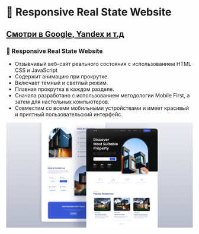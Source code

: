 # 🏡 Responsive Real State Website
## [Смотри в Google, Yandex и т.д](https://ho1ux.netlify.app/)
### 🏡 Responsive Real State Website

- Отзывчивый веб-сайт реального состояния с использованием HTML CSS и JavaScript
- Содержит анимацию при прокрутке.
- Включает темный и светлый режим.
- Плавная прокрутка в каждом разделе.
- Сначала разработано с использованием методологии Mobile First, а затем для настольных компьютеров.
- Совместим со всеми мобильными устройствами и имеет красивый и приятный пользовательский интерфейс.

![preview img](/preview.png)
